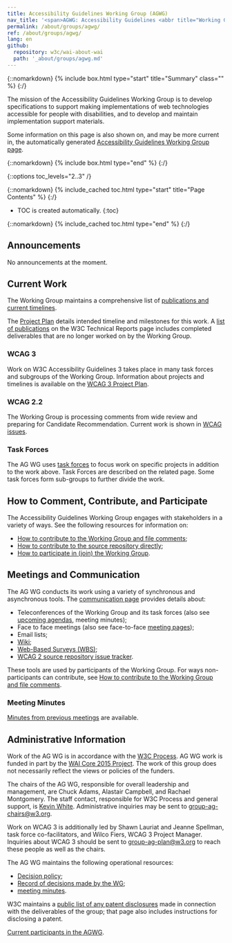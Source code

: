 ```yaml
---
title: Accessibility Guidelines Working Group (AGWG)
nav_title: '<span>AGWG: Accessibility Guidelines <abbr title="Working Group">WG</abbr></span>'
permalink: /about/groups/agwg/
ref: /about/groups/agwg/
lang: en
github:
  repository: w3c/wai-about-wai
  path: '_about/groups/agwg.md'
---
```


{::nomarkdown}
{% include box.html type="start" title="Summary" class="" %}
{:/}

The mission of the Accessibility Guidelines Working Group is to develop specifications to support making implementations of web technologies accessible for people with disabilities, and to develop and maintain implementation support materials.

Some information on this page is also shown on, and may be more current in, the automatically generated [Accessibility Guidelines Working Group page](https://www.w3.org/groups/wg/ag/).

{::nomarkdown}
{% include box.html type="end" %}
{:/}

{::options toc_levels="2..3" /}

{::nomarkdown}
{% include_cached toc.html type="start" title="Page Contents" %}
{:/}

-   TOC is created automatically.
{:toc}

{::nomarkdown}
{% include_cached toc.html type="end" %}
{:/}

## Announcements

No announcements at the moment.

## Current Work

The Working Group maintains a comprehensive list of [publications and current timelines](https://www.w3.org/WAI/GL/wiki/Timelines).

The [Project Plan](https://www.w3.org/WAI/GL/wiki/Timelines) details intended timeline and milestones for this work. A [list of publications](https://www.w3.org/TR/tr-groups-all#tr_Web_Content_Accessibility_Guidelines_Working_Group) on the W3C Technical Reports page includes completed deliverables that are no longer worked on by the Working Group.

### WCAG 3

Work on W3C Accessibility Guidelines 3 takes place in many task forces and subgroups of the Working Group. Information about projects and timelines is available on the [WCAG 3 Project Plan](https://github.com/w3c/silver/wiki).

### WCAG 2.2

The Working Group is processing comments from wide review and preparing for Candidate Recommendation. Current work is shown in [WCAG issues](https://github.com/w3c/wcag/issues/).

### Task Forces

The AG WG uses [task forces](task-forces) to focus work on specific projects in addition to the work above. Task Forces are described on the related page. Some task forces form sub-groups to further divide the work.

## How to Comment, Contribute, and Participate

The Accessibility Guidelines Working Group engages with stakeholders in a variety of ways. See the following resources for information on:

* [How to contribute to the Working Group and file comments](https://www.w3.org/WAI/WCAG20/comments/);
* [How to contribute to the source repository directly](https://github.com/w3c/wcag/);
* [How to participate in (join) the Working Group](/about/groups/agwg/participate/).

## Meetings and Communication

The AG WG conducts its work using a variety of synchronous and asynchronous tools. The [communication page](/about/groups/agwg/communication/) provides details about:

* Teleconferences of the Working Group and its task forces (also see [upcoming agendas](2/WAI/GL/wiki/Upcoming_agendas), meeting minutes);
* Face to face meetings (also see face-to-face [meeting pages](https://www.w3.org/WAI/GL/wiki/Meetings));
* Email lists;
* [Wiki](https://www.w3.org/WAI/GL/wiki/);
* [Web-Based Surveys (WBS)](https://www.w3.org/2002/09/wbs/35422/);
* [WCAG 2 source repository issue tracker](https://github.com/w3c/wcag/issues).

These tools are used by participants of the Working Group. For ways non-participants can contribute, see [How to contribute to the Working Group and file comments](https://www.w3.org/WAI/WCAG20/comments/).

### Meeting Minutes

[Minutes from previous meetings](https://www.w3.org/WAI/GL/minutes-history) are available.

## Administrative Information

Work of the AG WG is in accordance with the [W3C Process](https://www.w3.org/2023/Process-20231103/). AG WG work is funded in part by the [WAI Core 2015 Project](https://www.w3.org/WAI/about/projects/wai-core-2015/). The work of this group does not necessarily reflect the views or policies of the funders.

The chairs of the AG WG, responsible for overall leadership and management, are Chuck Adams, Alastair Campbell, and Rachael Montgomery. The staff contact, responsible for W3C Process and general support, is [Kevin White](https://www.w3.org/People/kevin/). Administrative inquiries may be sent to [group-ag-chairs@w3.org](mailto:group-ag-chairs@w3.org).

Work on WCAG 3 is additionally led by Shawn Lauriat and Jeanne Spellman, task force co-facilitators, and Wilco Fiers, WCAG 3 Project Manager. Inquiries about WCAG 3 should be sent to [group-ag-plan@w3.org](mailto:group-ag-plan@w3.org) to reach these people as well as the chairs.

The AG WG maintains the following operational resources:

* [Decision policy](decision-policy);
* [Record of decisions made by the WG](https://www.w3.org/WAI/GL/wiki/Decisions);
* [meeting minutes](minutes).

W3C maintains a [public list of any patent disclosures](https://www.w3.org/groups/wg/ag/ipr/) made in connection with the deliverables of the group; that page also includes instructions for disclosing a patent.

[Current participants in the AGWG](https://www.w3.org/groups/wg/ag/participants/).